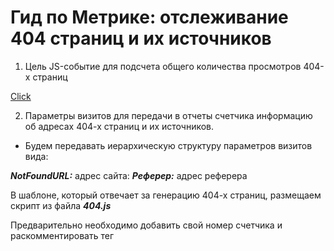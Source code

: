 # Гид по Метрике: отслеживание 404 страниц и их источников

1) Цель JS-событие для подсчета общего количества просмотров 404-х страниц

[Click](image/one.png)

2) Параметры визитов для передачи в отчеты счетчика информацию об адресах 404-х страниц и их источников.

* Будем передавать иерархическую структуру параметров визитов вида: 

___NotFoundURL:___ адрес сайта: ___Реферер:___ адрес реферера

В шаблоне, который отвечает за генерацию 404-х страниц, размещаем скрипт из файла ***404.js***

Предварительно необходимо добавить свой номер счетчика и раскомментировать тег <script> убрав //

После этого, при посещении 404-й страницы, в Метрику будет уходить информация об адресах таких страниц и их источниках. Проверить корректность передачи данных можно с помощью параметра _ym_debug=1, посетив 404-ю страницу. Данные отобразятся в консоли браузера:

[Click](image/two.png)

## Где смотреть статистику?

Общее количество посещений 404-х страниц можно посмотреть в отчете конверсии по цели «Посещение 404 страниц»:

[Click](image/three.png)

Адреса 404-х страниц и их рефереров можно смотреть в отчете «Параметры визитов»: 

[Click](image/four.png)

Аналогичным образом можно отслеживать 404 страницы без создания цели. В таком случае информация о посещении страниц будет собираться только в параметрах визитов.
